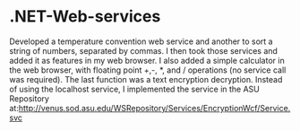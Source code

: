 # .NET-Web-services

Developed a temperature convention web service and another to sort a string of numbers, separated by commas. I then took those services and added it as features in my web browser.
I also added a simple calculator in the web browser, with floating point +,-, *, and / operations (no service call was required). The last function was a text encryption decryption. Instead of using the localhost service, I implemented the service in the ASU Repository at:http://venus.sod.asu.edu/WSRepository/Services/EncryptionWcf/Service.svc
